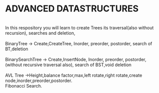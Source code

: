 # ADVANCED DATASTRUCTURES
<br>In this respository you will learn to create Trees its traversal(also without recursion), searches and deletion,
<br>
<br> BinaryTree -> Create,CreateTree, Inorder, preorder, postorder, search of BT,deletion
<br>
<br>BinarySearchTree -> Create,InsertNode, Inorder, preorder, postorder,(without recursive traversal also), search of BST,void deletion
<br>
<br> AVL Tree ->Height,balance factor,max,left rotate,right rotate,create node,inorder,preorder,postorder.
<br>Fibonacci Search.

